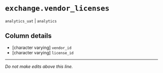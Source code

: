 # `exchange.vendor_licenses`
`analytics_uat` | `analytics`

## Column details
* [character varying] `vendor_id`
* [character varying] `license_id`

-------------------------------------------------------------------------------
*Do not make edits above this line.*
